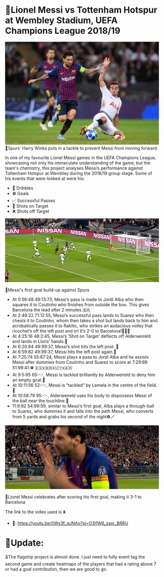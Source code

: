 # 🐐Lionel Messi vs Tottenham Hotspur at Wembley Stadium, UEFA Champions League 2018/19

![image alt](https://github.com/Siphe247/Lionel-Messi-vs-Spurs-at-Wembley-UCL-2018-19/blob/62e722c20f0d4e4b817b2138d359d3b51ff1ca0a/Lionel%20Messi%20%26%20Harry%20Winks.jpg)
📸Spurs' Harry Winks puts in a tackle to prevent Messi from moving forward.

In one of my favourite Lionel Messi games in the UEFA Champions League, showcasing not only his immaculate understanding of the game, but the team's chemistry, this project analyses Messi’s performance against Tottenham Hotspur at Wembley during the 2018/19 group stage. Some of his events that were looked at were his:

- 🔮 Dribbles
- ⚽️ Goals
- ✅ Successful Passes
- 🥅 Shots on Target
- ❌ Shots off Target

![till](https://github.com/Siphe247/Lionel-Messi-vs-Spurs-at-Wembley-UCL-2018-19/blob/2b2ba44a33104dca1bdc581c40be74538ba200b8/Messi%201st%20goal%20vs%20Spurs.webp)

📸Messi's first goal build-up against Spurs

- At 0:56:48 49:13:73, Messi’s pass is made to Jordi Alba who then squares it to Coutinho who finishes from outside the box. This gives Barcelona the lead after 2 minutes.🇧🇷
- At 2:49:22 71:12:55, Messi’s successful pass lands to Suarez who then chests it to Coutinho, whom then takes a shot but lands back to him and acrobatically passes it to Rakitic, who strikes an audacious volley that ricochet’s off the left post and in! It’s 2-0 to Barcelona!🚀🇭🇷
- At 4:25:16 48:2:45, Messi’s ‘Shot on Target’ deflects off Alderweireld and lands in Lloris’ hands.🧤
- At 6:20:84 49:99:37, Messi’s shot hits the left post. 🤏
- At 6:59:82 49:99:37, Messi hits the left post again.🤏
- At 7:25:74 55:87:24, Messi plays a pass to Jordi Alba and he assists Messi after dummies from Coutinho and Suarez to score at 7:29:89 51:99:41.⚽️ 🇪🇸x🇧🇷x🇺🇾x🇦🇷
- At 9:5:95 65:-:-, Messi is tackled brilliantly by Alderweireld to deny him an empty goal.🧱
- At 10:11:56 52:-:-, Messi is “tackled” by Lamela in the centre of the field.🧱
- At 10:58:79 95:-:-, Alderweireld uses his body to dispossess Messi of the ball near the touchline.🦵
- 11:9:92 54:99:59, similar to Messi’s first goal, Alba plays a through-ball to Suarez, who dummies it and falls into the path Messi, who converts from 5 yards and grabs his second of the night⚽️🪄


![till](https://github.com/Siphe247/Lionel-Messi-vs-Spurs-at-Wembley-UCL-2018-19/blob/0675b5dfa2d979e88006bf800cd09b8aa45afabb/Lionel%20Messi%20celebration%20GIf.webp)

📸Lionel Messi celebrates after scoring his first goal, making it 3-1 to Barcelona

The link to the video used is ⬇️:
- 🔗: https://youtu.be/0Wx3f_gJNAo?si=O3l1W6_zasr_BR6U


# 🚨Update:
⏳The flagship project is almost done. I just need to fully event tag the second game and create heatmaps of the players that had a rating above 7 or had a goal contribution, then we are good to go.
